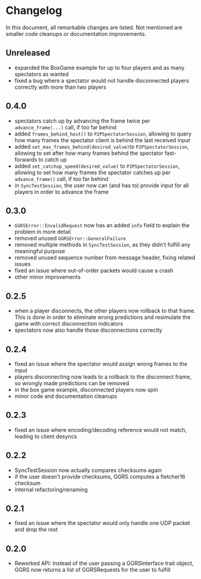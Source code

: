 # Changelog

In this document, all remarkable changes are listed. Not mentioned are smaller code cleanups or documentation improvements.

## Unreleased

- expanded the BoxGame example for up to four players and as many spectators as wanted
- fixed a bug where a spectator would not handle disconnected players correctly with more than two players

## 0.4.0

- spectators catch up by advancing the frame twice per `advance_frame(...)` call, if too far behind
- added `frames_behind_host()` to `P2PSpectatorSession`, allowing to query how many frames the spectator client is behind the last received input
- added `set_max_frames_behind(desired_value)`to `P2PSpectatorSession`, allowing to set after how many frames behind the spectator fast-forwards to catch up
- added `set_catchup_speed(desired_value)` to `P2PSpectatorSession`, allowing to set how many frames the spectator catches up per `advance_frame()` call, if too far behind
- in `SyncTestSession`, the user now can (and has to) provide input for all players in order to advance the frame

## 0.3.0

- `GGRSError::InvalidRequest` now has an added `info` field to explain the problem in more detail
- removed unused `GGRSError::GeneralFailure`
- removed multiple methods in `SyncTestSession`, as they didn't fulfill any meaningful purpose
- removed unused sequence number from message header, fixing related issues
- fixed an issue where out-of-order packets would cause a crash
- other minor improvements

## 0.2.5

- when a player disconnects, the other players now rollback to that frame. This is done in order to eliminate wrong predictions and resimulate the game with correct disconnection indicators
- spectators now also handle those disconnections correctly

## 0.2.4

- fixed an issue where the spectator would assign wrong frames to the input
- players disconnecting now leads to a rollback to the disconnect frame, so wrongly made predictions can be removed
- in the box game example, disconnected players now spin
- minor code and documentation cleanups

## 0.2.3

- fixed an issue where encoding/decoding reference would not match, leading to client desyncs

## 0.2.2

- SyncTestSession now actually compares checksums again
- if the user doesn't provide checksums, GGRS computes a fletcher16 checksum
- internal refactoring/renaming

## 0.2.1

- fixed an issue where the spectator would only handle one UDP packet and drop the rest

## 0.2.0

- Reworked API: Instead of the user passing a GGRSInterface trait object, GGRS now returns a list of GGRSRequests for the user to fulfill
